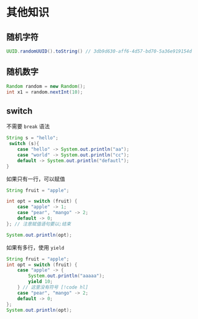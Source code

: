 # 其他知识

## 随机字符

```java
UUID.randomUUID().toString() // 3db9d630-aff6-4d57-bd70-5a36e919154d
```

## 随机数字

```java
Random random = new Random();
int x1 = random.nextInt(10);
```

## switch
不需要 `break` 语法 
```java
String s = "hello";
 switch (s){
    case "hello" -> System.out.println("aa");
    case "world" -> System.out.println("cc");
    default -> System.out.println("defautl");
}
```
如果只有一行，可以赋值

```java
String fruit = "apple";

int opt = switch (fruit) {
    case "apple" -> 1;
    case "pear", "mango" -> 2;
    default -> 0;
}; // 注意赋值语句要以;结束

System.out.println(opt);
```
如果有多行，使用 `yield`  

```java
String fruit = "apple";
int opt = switch (fruit) {
    case "apple" -> {
        System.out.println("aaaaa");
        yield 10;
    } // 这里没有符号 [!code hl]
    case "pear", "mango" -> 2;
    default -> 0;
};
System.out.println(opt);
```
